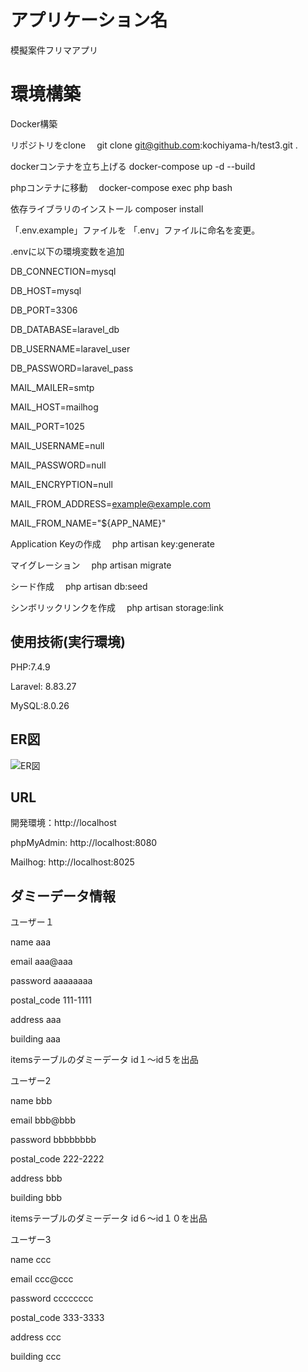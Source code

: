 # アプリケーション名
模擬案件フリマアプリ

# 環境構築

Docker構築


リポジトリをclone
　git clone git@github.com:kochiyama-h/test3.git .

dockerコンテナを立ち上げる
  docker-compose up -d --build

phpコンテナに移動
　docker-compose exec php bash

依存ライブラリのインストール
  composer install

「.env.example」ファイルを 「.env」ファイルに命名を変更。

.envに以下の環境変数を追加

  DB_CONNECTION=mysql

  DB_HOST=mysql

  DB_PORT=3306

  DB_DATABASE=laravel_db

  DB_USERNAME=laravel_user

  DB_PASSWORD=laravel_pass

  MAIL_MAILER=smtp

  MAIL_HOST=mailhog
  
  MAIL_PORT=1025
  
  MAIL_USERNAME=null
  
  MAIL_PASSWORD=null
  
  MAIL_ENCRYPTION=null
  
  MAIL_FROM_ADDRESS=example@example.com
  
  MAIL_FROM_NAME="${APP_NAME}"



Application Keyの作成 
　php artisan key:generate

マイグレーション
 　php artisan migrate

シード作成
 　php artisan db:seed

シンボリックリンクを作成
 　php artisan storage:link

## 使用技術(実行環境)
PHP:7.4.9


Laravel: 8.83.27


MySQL:8.0.26

## ER図
![ER図](images/ER図.png)


## URL
  開発環境：http://localhost

  phpMyAdmin: http://localhost:8080

  Mailhog: http://localhost:8025


## ダミーデータ情報

ユーザー１

name aaa

email aaa@aaa

password aaaaaaaa

postal_code  111-1111

address aaa

building aaa


itemsテーブルのダミーデータ  id１～id５を出品




ユーザー2

name bbb

email bbb@bbb

password bbbbbbbb

postal_code  222-2222

address bbb

building bbb

itemsテーブルのダミーデータ  id６～id１０を出品




ユーザー3

name ccc

email ccc@ccc

password cccccccc

postal_code  333-3333

address ccc

building ccc




[def]: public/images/ER図.png